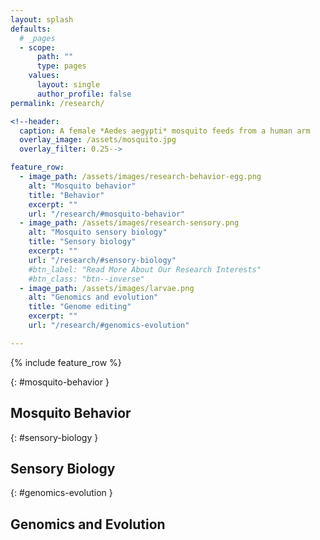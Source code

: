 ```yaml
---
layout: splash
defaults:
  # _pages
  - scope:
      path: ""
      type: pages
    values:
      layout: single
      author_profile: false
permalink: /research/

<!--header:
  caption: A female *Aedes aegypti* mosquito feeds from a human arm
  overlay_image: /assets/mosquito.jpg
  overlay_filter: 0.25-->

feature_row:
  - image_path: /assets/images/research-behavior-egg.png
    alt: "Mosquito behavior"
    title: "Behavior"
    excerpt: ""
    url: "/research/#mosquito-behavior"
  - image_path: /assets/images/research-sensory.png
    alt: "Mosquito sensory biology"
    title: "Sensory biology"
    excerpt: ""
    url: "/research/#sensory-biology"
    #btn_label: "Read More About Our Research Interests"
    #btn_class: "btn--inverse"
  - image_path: /assets/images/larvae.png
    alt: "Genomics and evolution"
    title: "Genome editing"
    excerpt: ""
    url: "/research/#genomics-evolution"

---
```


{% include feature_row %}


{: #mosquito-behavior }

## Mosquito Behavior

{: #sensory-biology }

## Sensory Biology

{: #genomics-evolution }

## Genomics and Evolution